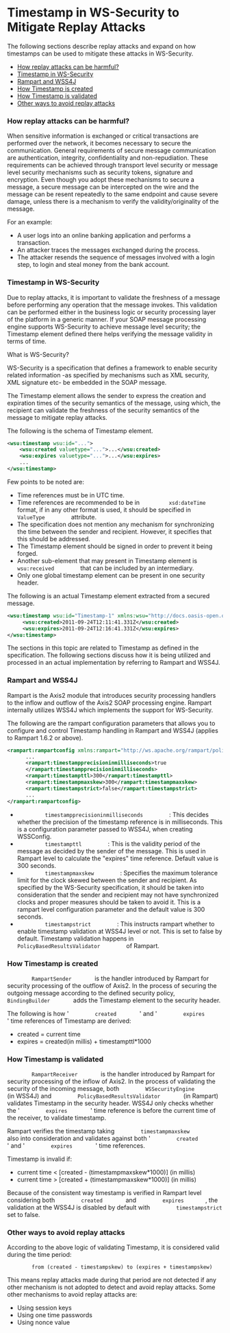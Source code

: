 # Timestamp in WS-Security to Mitigate Replay Attacks

The following sections describe replay attacks and expand on how
timestamps can be used to mitigate these attacks in WS-Security.

-   [How replay attacks can be
    harmful?](#TimestampinWS-SecuritytoMitigateReplayAttacks-Howreplayattackscanbeharmful?)
-   [Timestamp in
    WS-Security](#TimestampinWS-SecuritytoMitigateReplayAttacks-TimestampinWS-Security)
-   [Rampart and
    WSS4J](#TimestampinWS-SecuritytoMitigateReplayAttacks-RampartandWSS4J)
-   [How Timestamp is
    created](#TimestampinWS-SecuritytoMitigateReplayAttacks-HowTimestampiscreated)
-   [How Timestamp is
    validated](#TimestampinWS-SecuritytoMitigateReplayAttacks-HowTimestampisvalidated)
-   [Other ways to avoid replay
    attacks](#TimestampinWS-SecuritytoMitigateReplayAttacks-Otherwaystoavoidreplayattacks)

### How replay attacks can be harmful?

When sensitive information is exchanged or critical transactions are
performed over the network, it becomes necessary to secure the
communication. General requirements of secure message communication are
authentication, integrity, confidentiality and non-repudiation. These
requirements can be achieved through transport level security or message
level security mechanisms such as security tokens, signature and
encryption. Even though you adopt these mechanisms to secure a message,
a secure message can be intercepted on the wire and the message can be
resent repeatedly to the same endpoint and cause severe damage, unless
there is a mechanism to verify the validity/originality of the message.

For an example:

-   A user logs into an online banking application and performs a
    transaction.
-   An attacker traces the messages exchanged during the process.
-   The attacker resends the sequence of messages involved with a login
    step, to login and steal money from the bank account.

### Timestamp in WS-Security

Due to replay attacks, it is important to validate the freshness of a
message before performing any operation that the message invokes. This
validation can be performed either in the business logic or security
processing layer of the platform in a generic manner. If your SOAP
message processing engine supports WS-Security to achieve message level
security; the Timestamp element defined there helps verifying the
message validity in terms of time.

What is WS-Security?

WS-Security is a specification that defines a framework to enable
security related information -as specified by mechanisms such as XML
security, XML signature etc- be embedded in the SOAP message.

The Timestamp element allows the sender to express the creation and
expiration times of the security semantics of the message, using which,
the recipient can validate the freshness of the security semantics of
the message to mitigate replay attacks.

The following is the schema of Timestamp element.

``` xml
<wsu:timestamp wsu:id="...">  
    <wsu:created valuetype="...">...</wsu:created>  
    <wsu:expires valuetype="...">...</wsu:expires>  
    ...  
</wsu:timestamp>
```

Few points to be noted are:

-   Time references must be in UTC time.
-   Time references are recommended to be in
    `          xsd:dateTime         ` format, if in any other format is
    used, it should be specified in `          ValueType         `
    attribute.
-   The specification does not mention any mechanism for synchronizing
    the time between the sender and recipient. However, it specifies
    that this should be addressed.
-   The Timestamp element should be signed in order to prevent it being
    forged.
-   Another sub-element that may present in Timestamp element is
    `          wsu:received         ` that can be included by an
    intermediary.
-   Only one global timestamp element can be present in one security
    header.

The following is an actual Timestamp element extracted from a secured
message.

``` xml
<wsu:timestamp wsu:id="Timestamp-1" xmlns:wsu="http://docs.oasis-open.org/wss/2004/01/oasis-200401-wss-wssecurity-utility-1.0.xsd">  
     <wsu:created>2011-09-24T12:11:41.331Z</wsu:created>  
     <wsu:expires>2011-09-24T12:16:41.331Z</wsu:expires>  
</wsu:timestamp>
```

The sections in this topic are related to Timestamp as defined in the
specification. The following sections discuss how it is being utilized
and processed in an actual implementation by referring to Rampart and
WSS4J.

### Rampart and WSS4J

Rampart is the Axis2 module that introduces security processing handlers
to the inflow and outflow of the Axis2 SOAP processing engine. Rampart
internally utilizes WSS4J which implements the support for WS-Security.

The following are the rampart configuration parameters that allows you
to configure and control Timestamp handling in Rampart and WSS4J
(applies to Rampart 1.6.2 or above).

``` xml
<rampart:rampartconfig xmlns:rampart="http://ws.apache.org/rampart/policy">  
      ...  
      <rampart:timestampprecisioninmilliseconds>true  
      </rampart:timestampprecisioninmilliseconds>  
      <rampart:timestampttl>300</rampart:timestampttl>  
      <rampart:timestampmaxskew>300</rampart:timestampmaxskew>  
      <rampart:timestampstrict>false</rampart:timestampstrict>  
      ...  
</rampart:rampartconfig>
```

-   `          timestampprecisioninmilliseconds         ` : This decides
    whether the precision of the timestamp reference is in milliseconds.
    This is a configuration parameter passed to WSS4J, when creating
    WSSConfig.
-   `          timestampttl         ` : This is the validity period of
    the message as decided by the sender of the message. This is used in
    Rampart level to calculate the "expires" time reference. Default
    value is 300 seconds.
-   `          timestampmaxskew         ` : Specifies the maximum
    tolerance limit for the clock skewed between the sender and
    recipient. As specified by the WS-Security specification, it should
    be taken into consideration that the sender and recipient may not
    have synchronized clocks and proper measures should be taken to
    avoid it. This is a rampart level configuration parameter and the
    default value is 300 seconds.
-   `          timestampstrict         ` : This instructs rampart
    whether to enable timestamp validation at WSS4J level or not. This
    is set to false by default. Timestamp validation happens in
    `          PolicyBasedResultsValidator         ` of Rampart.

### How Timestamp is created

`         RampartSender        ` is the handler introduced by Rampart
for security processing of the outflow of Axis2. In the process of
securing the outgoing message according to the defined security policy,
`         BindingBuilder        ` adds the Timestamp element to the
security header.

The following is how ' `         created        ` ' and '
`         expires        ` ' time references of Timestamp are derived:

-   created = current time
-   expires = created(in millis) + timestampttl\*1000

### How Timestamp is validated

`         RampartReceiver        ` is the handler introduced by Rampart
for security processing of the inflow of Axis2. In the process of
validating the security of the incoming message, both
`         WSSecurityEngine        ` (in WSS4J) and
`         PolicyBasedResultsValidator        ` (in Rampart) validates
Timestamp in the security header. WSS4J only checks whether the '
`         expires        ` ' time reference is before the current time
of the receiver, to validate timestamp.

Rampart verifies the timestamp taking
`         timestampmaxskew        ` also into consideration and
validates against both ' `         created        ` ' and '
`         expires        ` ' time references.

Timestamp is invalid if:

-   current time \< \[created - (timestampmaxskew\*1000)\] (in millis)
-   current time \> \[created + (timestampmaxskew\*1000)\] (in millis)

  
Because of the consistent way timestamp is verified in Rampart level
considering both `         created        ` and
`         expires        `, the validation at the WSS4J is disabled by
default with `         timestampstrict        ` set to false.

### Other ways to avoid replay attacks

According to the above logic of validating Timestamp, it is considered
valid during the time period:

`         from (created - timestampskew) to (expires + timestampskew)        `

This means replay attacks made during that period are not detected if
any other mechanism is not adopted to detect and avoid replay
attacks. Some other mechanisms to avoid replay attacks are:

-   Using session keys
-   Using one time passwords
-   Using nonce value

  
